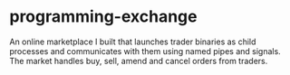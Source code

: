 # programming-exchange
An online marketplace I built that launches trader binaries as child processes and communicates with them using named pipes and signals. The market handles buy, sell, amend and cancel orders from traders.
